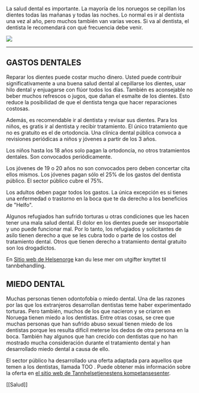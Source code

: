 La salud dental es importante. La mayoría de los noruegos se cepillan los dientes todas las mañanas y todas las noches. Lo normal es ir al dentista una vez al año, pero muchos también van varias veces. Si va al dentista, el dentista le recomendará con qué frecuencia debe venir.

![](https://cdn.kursoria.no/pensum/elements/-_tbynum.jpg)

---

## GASTOS DENTALES

Reparar los dientes puede costar mucho dinero. Usted puede contribuir significativamente a una buena salud dental al cepillarse los dientes, usar hilo dental y enjuagarse con flúor todos los días. También es aconsejable no beber muchos refrescos o jugos, que dañan el esmalte de los dientes. Esto reduce la posibilidad de que el dentista tenga que hacer reparaciones costosas.

Además, es recomendable ir al dentista y revisar sus dientes. Para los niños, es gratis ir al dentista y recibir tratamiento. El único tratamiento que no es gratuito es el de ortodoncia. Una clínica dental pública convoca a revisiones periódicas a niños y jóvenes a partir de los 3 años.

Los niños hasta los 18 años solo pagan la ortodoncia, no otros tratamientos dentales. Son convocados periódicamente.

Los jóvenes de 19 o 20 años no son convocados pero deben concertar cita ellos mismos. Los jóvenes pagan sólo el 25% de los gastos del dentista público. El sector público cubre el 75%.

Los adultos deben pagar todos los gastos. La única excepción es si tienes una enfermedad o trastorno en la boca que te da derecho a los beneficios de "Helfo".

Algunos refugiados han sufrido torturas u otras condiciones que les hacen tener una mala salud dental. El dolor en los dientes puede ser insoportable y uno puede funcionar mal. Por lo tanto, los refugiados y solicitantes de asilo tienen derecho a que se les cubra todo o parte de los costos del tratamiento dental. Otros que tienen derecho a tratamiento dental gratuito son los drogadictos.

En [Sitio web de Helsenorge](https://www.helsenorge.no/betaling-for-helsetjenester/hvem-betaler-tannlegeregningen-din/) kan du lese mer om utgifter knyttet til tannbehandling.

## MIEDO DENTAL

Muchas personas tienen odontofobia o miedo dental. Una de las razones por las que los extranjeros desarrollan dentistas teme haber experimentado torturas. Pero también, muchos de los que nacieron y se criaron en Noruega tienen miedo a los dentistas. Entre otras cosas, se cree que muchas personas que han sufrido abuso sexual tienen miedo de los dentistas porque les resulta difícil meterse los dedos de otra persona en la boca. También hay algunos que han crecido con dentistas que no han mostrado mucha consideración durante el tratamiento dental y han desarrollado miedo dental a causa de ello.

El sector público ha desarrollado una oferta adaptada para aquellos que temen a los dentistas, llamada TOO . Puede obtener más información sobre la oferta en [el sitio web de Tannhelsetjenestens kompetansesenter](https://www.tooinfo.no/om-too-tilbudet.478927.no.html).

[[Salud]]
